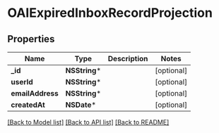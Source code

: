 # OAIExpiredInboxRecordProjection

## Properties
Name | Type | Description | Notes
------------ | ------------- | ------------- | -------------
**_id** | **NSString*** |  | [optional] 
**userId** | **NSString*** |  | [optional] 
**emailAddress** | **NSString*** |  | [optional] 
**createdAt** | **NSDate*** |  | [optional] 

[[Back to Model list]](../README#documentation-for-models) [[Back to API list]](../README#documentation-for-api-endpoints) [[Back to README]](../README)



